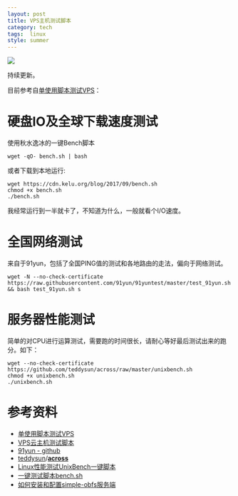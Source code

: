 ```yaml
---
layout: post
title: VPS主机测试脚本
category: tech
tags:  linux 
style: summer
---
```

![](https://cdn.kelu.org/blog/tags/linux.jpg)

持续更新。

目前参考自[单使用脚本测试VPS](https://www.zhujiboke.com/2017/01/30.html)：

# 硬盘IO及全球下载速度测试

使用秋水逸冰的一键Bench脚本

	wget -qO- bench.sh | bash

或者下载到本地运行:

	wget https://cdn.kelu.org/blog/2017/09/bench.sh
	chmod +x bench.sh
	./bench.sh

我经常运行到一半就卡了，不知道为什么，一般就看个I/O速度。

# 全国网络测试

来自于91yun，包括了全国PING值的测试和各地路由的走法，偏向于网络测试。

	wget -N --no-check-certificate https://raw.githubusercontent.com/91yun/91yuntest/master/test_91yun.sh && bash test_91yun.sh s

# 服务器性能测试

简单的对CPU进行运算测试，需要跑的时间很长，请耐心等好最后测试出来的跑分。如下：

	wget --no-check-certificate https://github.com/teddysun/across/raw/master/unixbench.sh
	chmod +x unixbench.sh
	./unixbench.sh

# 参考资料

* [单使用脚本测试VPS](https://www.zhujiboke.com/2017/01/30.html)
* [VPS云主机测试脚本](https://birdteam.net/2017/08/vps-cloud-host-test-scripts.html)
* [91yun - github](https://github.com/91yun)
* [teddysun](https://github.com/teddysun)/**[across](https://github.com/teddysun/across)**
* [Linux性能测试UnixBench一键脚本](https://teddysun.com/245.html)
* [一键测试脚本bench.sh](https://teddysun.com/444.html)
* [如何安装和配置simple-obfs服务端](https://teddysun.com/511.html)
